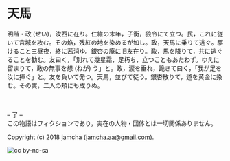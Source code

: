 # 天馬

明階・政 (せい)，汝西に在り。仁維の末年，子衡，狼令にて立つ。民，これに従いて宮城を攻む。その焔，残紅の地を染めるが如し。政，天馬に乗りて逃ぐ。駆けること三昼夜，終に茜消ゆ。銀杏の庵に旧友在り。政，馬を降りて，共に逃ぐることを勧む。友曰く，「別れて幾星霜，足朽ち，立つこともあたわず。ゆえに留まりて，政の無事を想 (ねが) う」と。政，涙を垂れ，跪きて曰く，「我が足を汝に捧ぐ」と。友を負いて発つ。天馬，並びて従う。銀杏散りて，道を黄金に染む。その実，二人の頬にも成りぬ。  

<br>  
<br>  
&#x2013; 了 &#x2013;  

<br>  
この物語はフィクションであり，実在の人物・団体とは一切関係ありません。  

Copyright (c) 2018 jamcha (jamcha.aa@gmail.com).  

![cc by-nc-sa](http://i.creativecommons.org/l/by-nc-sa/4.0/88x31.png)